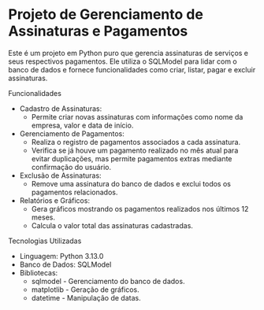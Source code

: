 # Projeto de Gerenciamento de Assinaturas e Pagamentos
Este é um projeto em Python puro que gerencia assinaturas de serviços e seus respectivos pagamentos. Ele utiliza o SQLModel para lidar com o banco de dados e fornece funcionalidades como criar, listar, pagar e excluir assinaturas.  

Funcionalidades  
- Cadastro de Assinaturas:
  -   Permite criar novas assinaturas com informações como nome da empresa, valor e data de início.
- Gerenciamento de Pagamentos:
  - Realiza o registro de pagamentos associados a cada assinatura.
  - Verifica se já houve um pagamento realizado no mês atual para evitar duplicações, mas permite pagamentos extras mediante confirmação do usuário.
- Exclusão de Assinaturas:
   - Remove uma assinatura do banco de dados e exclui todos os pagamentos relacionados.
- Relatórios e Gráficos:
   - Gera gráficos mostrando os pagamentos realizados nos últimos 12 meses.
   - Calcula o valor total das assinaturas cadastradas.
     
Tecnologias Utilizadas
- Linguagem: Python 3.13.0
- Banco de Dados: SQLModel
- Bibliotecas:
   - sqlmodel - Gerenciamento do banco de dados.
   - matplotlib - Geração de gráficos.
   - datetime - Manipulação de datas.

